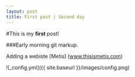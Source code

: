 ```yaml
---
layout: post
title: First post | Second day
---
```

#This is my **first** post! 

###Early morning git markup.

Adding a webiste [Metis] (www.thisismetis.com)


![_config.yml]({{ site.baseurl }}/images/config.png)

